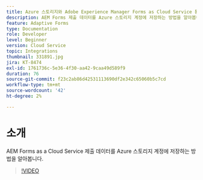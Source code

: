 ```yaml
---
title: Azure 스토리지와 Adobe Experience Manager Forms as Cloud Service 통합
description: AEM Forms 제출 데이터를 Azure 스토리지 계정에 저장하는 방법을 알아봅니다.
feature: Adaptive Forms
type: Documentation
role: Developer
level: Beginner
version: Cloud Service
topic: Integrations
thumbnail: 331891.jpg
jira: KT-8474
exl-id: 1761736c-5e36-4f30-aa42-9caa49d589f9
duration: 76
source-git-commit: f23c2ab86d42531113690df2e342c65060b5c7cd
workflow-type: tm+mt
source-wordcount: '42'
ht-degree: 2%

---
```


# 소개

AEM Forms as a Cloud Service 제출 데이터를 Azure 스토리지 계정에 저장하는 방법을 알아봅니다.

>[!VIDEO](https://video.tv.adobe.com/v/336028?quality=12&learn=on)
